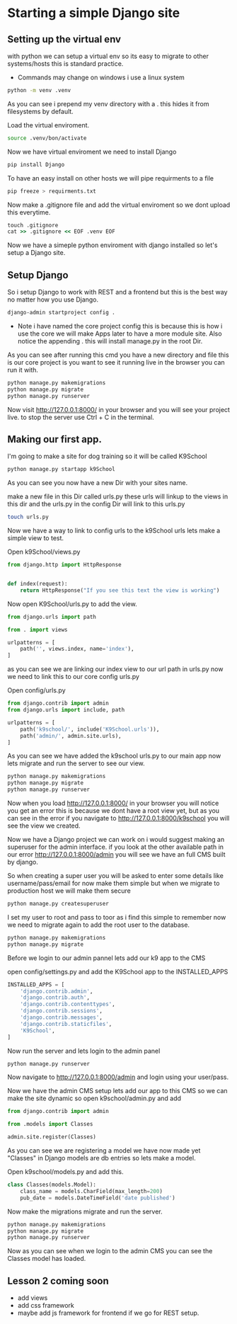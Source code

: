 # Starting a simple Django site

## Setting up the virtual env
with python we can setup a virtual env so its easy to migrate to other systems/hosts this is standard practice.

* Commands may change on windows i use a linux system

```bash
python -m venv .venv
```

As you can see i prepend my venv directory with a . this hides it from filesystems by default.

Load the virtual enviroment.

```bash
source .venv/bon/activate
```
Now we have virtual enviroment we need to install Django

```bash
pip install Django
```
To have an easy install on other hosts we will pipe requirments to a file

```bash
pip freeze > requirments.txt
```

Now make a .gitignore file and add the virtual enviroment so we dont upload this everytime.

```cmd 
touch .gitignore
cat >> .gitignore << EOF .venv EOF
```

Now we have a simeple python enviroment with django installed so let's setup a Django site.

## Setup Django 

So i setup Django to work with REST and a frontend but this is the best way no matter how you use Django.

```bash
django-admin startproject config .
```
* Note i have named the core project config this is because this is how i use the core we will make Apps later to have a more module site. Also notice the appending . this will install manage.py in the root Dir.

As you can see after running this cmd you have a new directory and file this is our core project is you want to see it running live in the browser you can run it with.

```bash
python manage.py makemigrations
python manage.py migrate
python manage.py runserver
```
Now visit http://127.0.0.1:8000/ in your browser and you will see your project live. to stop the server use Ctrl + C in the terminal.

## Making our first app.
I'm going to make a site for dog training so it will be called K9School

```bash 
python manage.py startapp k9School
```
As you can see you now have a new Dir with your sites name.

make a new file in this Dir called urls.py these urls will linkup to the views in this dir and the urls.py in the config Dir will link to this urls.py

```bash
touch urls.py
```
Now we have a way to link to config urls to the k9School urls lets make a simple view to test.

Open k9School/views.py

```py
from django.http import HttpResponse


def index(request):
    return HttpResponse("If you see this text the view is working")
```

Now open K9School/urls.py to add the view.

```py
from django.urls import path

from . import views

urlpatterns = [
    path('', views.index, name='index'),
]
```

as you can see we are linking our index view to our url path in urls.py now we need to link this to our core config urls.py

Open config/urls.py

```py
from django.contrib import admin
from django.urls import include, path

urlpatterns = [
    path('k9school/', include('K9School.urls')),
    path('admin/', admin.site.urls),
]
```
As you can see we have added the k9school urls.py to our main app now lets migrate and run the server to see our view.

```bash
python manage.py makemigrations
python manage.py migrate
python manage.py runserver
```

Now when you load http://127.0.0.1:8000/ in your browser you will notice you get an error this is because we dont have a root view yet, but as you can see in the error if you navigate to http://127.0.0.1:8000/k9school you will see the view we created.

Now we have a Django project we can work on i would suggest making an superuser for the admin interface. if you look at the other available path in our error http://127.0.0.1:8000/admin you will see we have an full CMS built by django. 

So when creating a super user you will be asked to enter some details like username/pass/email for now make them simple but when we migrate to production host we will make them secure

```bash
python manage.py createsuperuser
```
I set my user to root and pass to toor as i find this simple to remember now we need to migrate again to add the root user to the database.

```bash
python manage.py makemigrations
python manage.py migrate
```
Before we login to our admin pannel lets add our k9 app to the CMS

open config/settings.py and add the K9School app to the INSTALLED_APPS

```py
INSTALLED_APPS = [
    'django.contrib.admin',
    'django.contrib.auth',
    'django.contrib.contenttypes',
    'django.contrib.sessions',
    'django.contrib.messages',
    'django.contrib.staticfiles',
    'K9School',
]

```
Now run the server and lets login to the admin panel 

```bash
python manage.py runserver
```
Now navigate to http://127.0.0.1:8000/admin  and login using your user/pass.

Now we have the admin CMS setup lets add our app to this CMS so we can make the site dynamic so open k9school/admin.py and add

```py
from django.contrib import admin

from .models import Classes

admin.site.register(Classes)

```

As you can see we are registering a model we have now made yet "Classes" in Django models are db entries so lets make a model.

Open k9school/models.py and add this.

```py
class Classes(models.Model):
    class_name = models.CharField(max_length=200)
    pub_date = models.DateTimeField('date published')
```

Now make the migrations migrate and run the server.

```bash
python manage.py makemigrations
python manage.py migrate
python manage.py runserver
```

Now as you can see when we login to the admin CMS you can see the Classes model has loaded.

## Lesson 2 coming soon 
- add views 
- add css framework
- maybe add js framework for frontend if we go for REST setup.